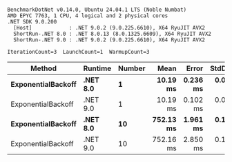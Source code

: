 ```

BenchmarkDotNet v0.14.0, Ubuntu 24.04.1 LTS (Noble Numbat)
AMD EPYC 7763, 1 CPU, 4 logical and 2 physical cores
.NET SDK 9.0.200
  [Host]            : .NET 9.0.2 (9.0.225.6610), X64 RyuJIT AVX2
  ShortRun-.NET 8.0 : .NET 8.0.13 (8.0.1325.6609), X64 RyuJIT AVX2
  ShortRun-.NET 9.0 : .NET 9.0.2 (9.0.225.6610), X64 RyuJIT AVX2

IterationCount=3  LaunchCount=1  WarmupCount=3  

```
| Method             | Runtime  | Number | Mean      | Error    | StdDev   | Min       | Max       | Allocated |
|------------------- |--------- |------- |----------:|---------:|---------:|----------:|----------:|----------:|
| **ExponentialBackoff** | **.NET 8.0** | **1**      |  **10.19 ms** | **0.236 ms** | **0.013 ms** |  **10.18 ms** |  **10.20 ms** |     **520 B** |
| ExponentialBackoff | .NET 9.0 | 1      |  10.19 ms | 0.102 ms | 0.006 ms |  10.18 ms |  10.19 ms |     520 B |
| **ExponentialBackoff** | **.NET 8.0** | **10**     | **752.13 ms** | **1.961 ms** | **0.108 ms** | **752.02 ms** | **752.24 ms** |    **4120 B** |
| ExponentialBackoff | .NET 9.0 | 10     | 752.16 ms | 2.850 ms | 0.156 ms | 751.98 ms | 752.28 ms |    3832 B |
